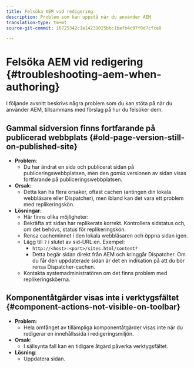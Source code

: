 ```yaml
---
title: Felsöka AEM vid redigering
description: Problem som kan uppstå när du använder AEM
translation-type: tm+mt
source-git-commit: 16725342c1a14231025bbc1bafb4c97f0d7cfce8

---
```



# Felsöka AEM vid redigering {#troubleshooting-aem-when-authoring}

I följande avsnitt beskrivs några problem som du kan stöta på när du använder AEM, tillsammans med förslag på hur du felsöker dem.

## Gammal sidversion finns fortfarande på publicerad webbplats {#old-page-version-still-on-published-site}

* **Problem**:
   * Du har ändrat en sida och publicerat sidan på publiceringswebbplatsen, men den *gamla* versionen av sidan visas fortfarande på publiceringswebbplatsen.
* **Orsak**:
   * Detta kan ha flera orsaker, oftast cachen (antingen din lokala webbläsare eller Dispatcher), men ibland kan det vara ett problem med replikeringskön.
* **Lösningar**:
   * Här finns olika möjligheter:
   * Bekräfta att sidan har replikerats korrekt. Kontrollera sidstatus och, om det behövs, status för replikeringskön.
   * Rensa cacheminnet i den lokala webbläsaren och öppna sidan igen.
   * Lägg till `?` i slutet av sid-URL:en. Exempel:
      * `http://<host>:<port>/sites.html/content?`
      * Detta begär sidan direkt från AEM och kringgår Dispatcher. Om du får den uppdaterade sidan är det en indikation på att du bör rensa Dispatcher-cachen.
   * Kontakta systemadministratören om det finns problem med replikeringsköerna.

## Komponentåtgärder visas inte i verktygsfältet {#component-actions-not-visible-on-toolbar}

* **Problem**:
   * Hela omfånget av tillämpliga komponentåtgärder visas inte när du redigerar en innehållssida i redigeringsmiljön.
* **Orsak**:
   * I sällsynta fall kan en tidigare åtgärd påverka verktygsfältet.
* **Lösning**:
   * Uppdatera sidan.
